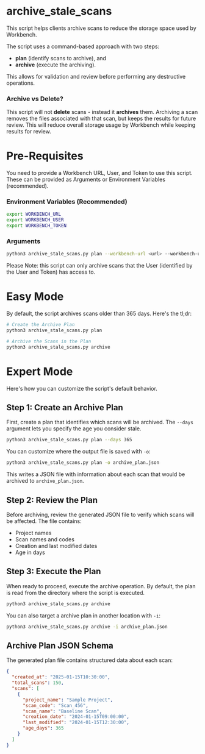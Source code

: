 # archive_stale_scans

This script helps clients archive scans to reduce the storage space used by Workbench.

The script uses a command-based approach with two steps: 
- **plan** (identify scans to archive), and 
- **archive** (execute the archiving). 

This allows for validation and review before performing any destructive operations.

### Archive vs Delete?

This script will not **delete** scans - instead it **archives** them. Archiving a scan removes the files associated with that scan, but keeps the results for future review. This will reduce overall storage usage by Workbench while keeping results for review.

# Pre-Requisites
You need to provide a Workbench URL, User, and Token to use this script.
These can be provided as Arguments or Environment Variables (recommended).

### Environment Variables (Recommended)

```sh
export WORKBENCH_URL
export WORKBENCH_USER
export WORKBENCH_TOKEN
```

### Arguments

```bash
python3 archive_stale_scans.py plan --workbench-url <url> --workbench-user <user> --workbench-token <token>
```

Please Note: this script can only archive scans that the User (identified by the User and Token) has access to.

# Easy Mode
By default, the script archives scans older than 365 days. Here's the tl;dr:

```bash
# Create the Archive Plan
python3 archive_stale_scans.py plan

# Archive the Scans in the Plan
python3 archive_stale_scans.py archive
```

# Expert Mode
Here's how you can customize the script's default behavior.

## Step 1: Create an Archive Plan
First, create a plan that identifies which scans will be archived. 
The `--days` argument lets you specify the age you consider stale.

```bash
python3 archive_stale_scans.py plan --days 365
```

You can customize where the output file is saved with `-o`:

```bash
python3 archive_stale_scans.py plan -o archive_plan.json
```

This writes a JSON file with information about each scan that would be archived to `archive_plan.json`.

## Step 2: Review the Plan

Before archiving, review the generated JSON file to verify which scans will be affected. The file contains:
- Project names
- Scan names and codes  
- Creation and last modified dates
- Age in days

## Step 3: Execute the Plan
When ready to proceed, execute the archive operation. 
By default, the plan is read from the directory where the script is executed.

```bash
python3 archive_stale_scans.py archive
```

You can also target a archive plan in another location with `-i`:

```bash
python3 archive_stale_scans.py archive -i archive_plan.json
```

## Archive Plan JSON Schema

The generated plan file contains structured data about each scan:

```json
{
  "created_at": "2025-01-15T10:30:00",
  "total_scans": 150,
  "scans": [
    {
      "project_name": "Sample Project", 
      "scan_code": "Scan_456",
      "scan_name": "Baseline Scan",
      "creation_date": "2024-01-15T09:00:00",
      "last_modified": "2024-01-15T12:30:00", 
      "age_days": 365
    }
  ]
}
```